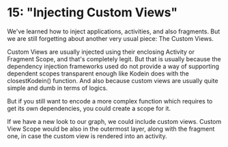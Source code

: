 # 15: "Injecting Custom Views"

We've learned how to inject applications, activities, and also fragments. But we are still forgetting about another very
usual piece: The Custom Views.

Custom Views are usually injected using their enclosing Activity or Fragment Scope, and that's completely legit. But
that is usually because the dependency injection frameworks used do not provide a way of supporting dependent scopes
transparent enough like Kodein does with the closestKodein() function. And also because custom views are usually quite
simple and dumb in terms of logics.

But if you still want to encode a more complex function which requires to get its own dependencies, you could create a
scope for it.

If we have a new look to our graph, we could include custom views. Custom View Scope would be also in the outermost
layer, along with the fragment one, in case the custom view is rendered into an activity.
